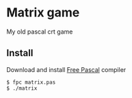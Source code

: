 # Matrix game
My old pascal crt game

## Install

Download and install [Free Pascal](https://www.freepascal.org/download.html) 
compiler

```console
$ fpc matrix.pas
$ ./matrix
```

